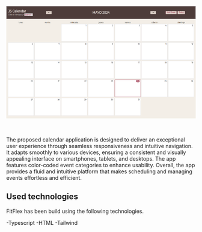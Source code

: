 <p align="center">
     <img src="readmefoto.png" height="300px">

</p>

&nbsp;

The proposed calendar application is designed to deliver an exceptional user experience through seamless responsiveness and intuitive navigation. It adapts smoothly to various devices, ensuring a consistent and visually appealing interface on smartphones, tablets, and desktops. The app features color-coded event categories to enhance usability. Overall, the app provides a fluid and intuitive platform that makes scheduling and managing events effortless and efficient.

## Used technologies

FitFlex has been build using the following technologies.

-Typescript
-HTML
-Tailwind
